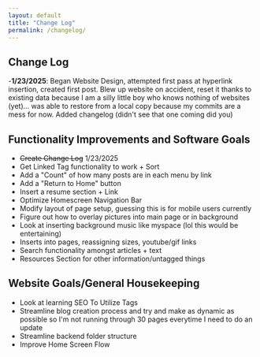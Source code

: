 ```yaml
---
layout: default
title: "Change Log"
permalink: /changelog/
---
```

## Change Log
-**1/23/2025**: Began Website Design, attempted first pass at hyperlink insertion, created first post. Blew up website on accident, reset it thanks to existing data because I am a silly little boy who knows nothing of websites (yet)... was able to restore from a local copy because my commits are a mess for now. Added changelog (didn't see that one coming did you)

## Functionality Improvements and Software Goals
- ~~Create Change Log~~ 1/23/2025
- Get Linked Tag functionality to work + Sort
- Add a "Count" of how many posts are in each menu by link
- Add a "Return to Home" button
- Insert a resume section + Link
- Optimize Homescreen Navigation Bar
- Modify layout of page setup, guessing this is for mobile users currently
- Figure out how to overlay pictures into main page or in background
- Look at inserting background music like myspace (lol this would be entertaining)
- Inserts into pages, reassigning sizes, youtube/gif links
- Search functionality amongst articles + text
- Resources Section for other information/untagged things
  
## Website Goals/General Housekeeping
- Look at learning SEO To Utilize Tags
- Streamline blog creation process and try and make as dynamic as possible so I'm not running through 30 pages everytime I need to do an update
- Streamline backend folder structure
- Improve Home Screen Flow

